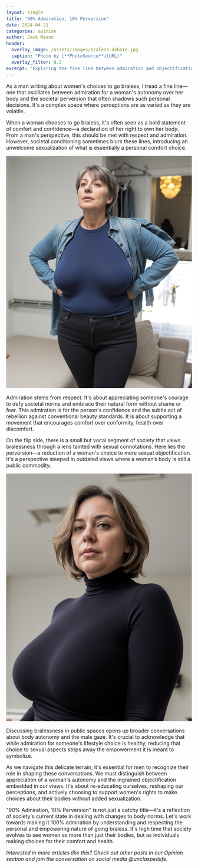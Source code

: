 ```yaml
---
layout: single
title: "90% Admiration, 10% Perversion"
date: 2024-04-21
categories: opinion
author: Jack Mason
header:
  overlay_image: /assets/images/braless-debate.jpg
  caption: "Photo by [**PhotoSource**](URL)"
  overlay_filter: 0.3
excerpt: "Exploring the fine line between admiration and objectification in the context of bralessness."
---
```


As a man writing about women's choices to go braless, I tread a fine line—one that oscillates between admiration for a woman's autonomy over her body and the societal perversion that often shadows such personal decisions. It's a complex space where perceptions are as varied as they are volatile.

When a woman chooses to go braless, it's often seen as a bold statement of comfort and confidence—a declaration of her right to own her body. From a man's perspective, this should be met with respect and admiration. However, societal conditioning sometimes blurs these lines, introducing an unwelcome sexualization of what is essentially a personal comfort choice.

![Admiration Concept Image](/assets/images/admiration-concept.jpg)


Admiration stems from respect. It's about appreciating someone's courage to defy societal norms and embrace their natural form without shame or fear. This admiration is for the person's confidence and the subtle act of rebellion against conventional beauty standards. It is about supporting a movement that encourages comfort over conformity, health over discomfort.

On the flip side, there is a small but vocal segment of society that views bralessness through a lens tainted with sexual connotations. Here lies the perversion—a reduction of a woman's choice to mere sexual objectification. It's a perspective steeped in outdated views where a woman’s body is still a public commodity.

<img src="/assets/images/perversion-concept.jpg" alt="Description" style="width: 800px;">


Discussing bralessness in public spaces opens up broader conversations about body autonomy and the male gaze. It's crucial to acknowledge that while admiration for someone's lifestyle choice is healthy, reducing that choice to sexual aspects strips away the empowerment it is meant to symbolize.

As we navigate this delicate terrain, it's essential for men to recognize their role in shaping these conversations. We must distinguish between appreciation of a woman's autonomy and the ingrained objectification embedded in our views. It's about re-educating ourselves, reshaping our perceptions, and actively choosing to support women's rights to make choices about their bodies without added sexualization.

"90% Admiration, 10% Perversion" is not just a catchy title—it's a reflection of society's current state in dealing with changes to body norms. Let's work towards making it 100% admiration by understanding and respecting the personal and empowering nature of going braless. It's high time that society evolves to see women as more than just their bodies, but as individuals making choices for their comfort and health.

*Interested in more articles like this? Check out other posts in our Opinion section and join the conversation on social media @unclaspedlife.*

